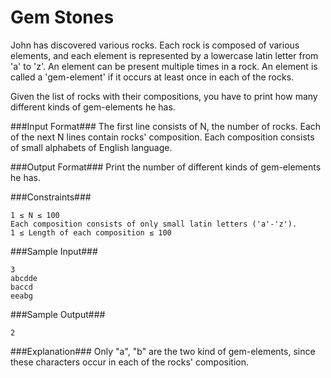 Gem Stones
==========
John has discovered various rocks. Each rock is composed of various elements, and each element is represented by a lowercase latin letter from 'a' to 'z'. An element can be present multiple times in a rock. An element is called a 'gem-element' if it occurs at least once in each of the rocks.

Given the list of rocks with their compositions, you have to print how many different kinds of gem-elements he has.

###Input Format###
The first line consists of N, the number of rocks. 
Each of the next N lines contain rocks' composition. Each composition consists of small alphabets of English language.

###Output Format###
Print the number of different kinds of gem-elements he has.

###Constraints###

```
1 ≤ N ≤ 100 
Each composition consists of only small latin letters ('a'-'z'). 
1 ≤ Length of each composition ≤ 100
```

###Sample Input###

```
3
abcdde
baccd
eeabg
```

###Sample Output###

```
2
```

###Explanation###
Only "a", "b" are the two kind of gem-elements, since these characters occur in each of the rocks' composition.